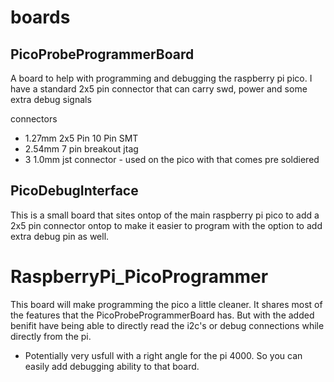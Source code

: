 # boards
## PicoProbeProgrammerBoard

A board to help with programming and debugging the raspberry pi pico.  I have a standard 2x5 pin connector that can carry swd, power and some extra debug signals

connectors 
* 1.27mm 2x5 Pin 10 Pin SMT
* 2.54mm 7 pin breakout jtag
* 3 1.0mm jst connector - used on the pico with that comes pre soldiered


## PicoDebugInterface

This is a small board that sites ontop of the main raspberry pi pico to add a 2x5 pin connector ontop to make it easier to program with the option to add extra debug pin as well.


# RaspberryPi_PicoProgrammer

This board will make programming the pico a little cleaner.  It shares most of the features that the PicoProbeProgrammerBoard has.  But with the added benifit have being able to directly read the i2c's or debug connections while directly from the pi.

* Potentially very usfull with a right angle for the pi 4000.  So you can easily add debugging ability to that board.